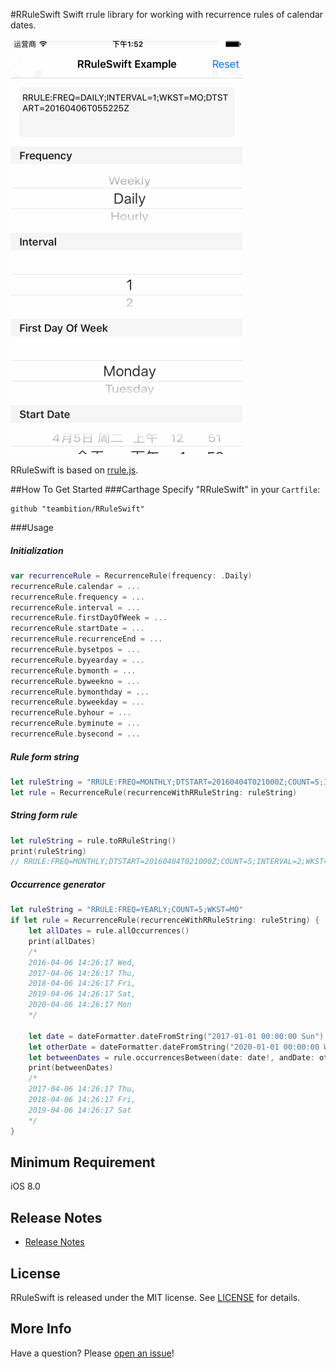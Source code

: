 #RRuleSwift
Swift rrule library for working with recurrence rules of calendar dates.

![Example](Gif/RRuleSwiftExample.gif "RRuleSwiftExample")

RRuleSwift is based on [rrule.js](https://github.com/jkbrzt/rrule).

##How To Get Started
###Carthage
Specify "RRuleSwift" in your ```Cartfile```:
```ogdl 
github "teambition/RRuleSwift"
```

###Usage
##### Initialization
```swift
var recurrenceRule = RecurrenceRule(frequency: .Daily)
recurrenceRule.calendar = ...
recurrenceRule.frequency = ...
recurrenceRule.interval = ...
recurrenceRule.firstDayOfWeek = ...
recurrenceRule.startDate = ...
recurrenceRule.recurrenceEnd = ...
recurrenceRule.bysetpos = ...
recurrenceRule.byyearday = ...
recurrenceRule.bymonth = ...
recurrenceRule.byweekno = ...
recurrenceRule.bymonthday = ...
recurrenceRule.byweekday = ...
recurrenceRule.byhour = ...
recurrenceRule.byminute = ...
recurrenceRule.bysecond = ...
```

#####  Rule form string
```swift
let ruleString = "RRULE:FREQ=MONTHLY;DTSTART=20160404T021000Z;COUNT=5;INTERVAL=2;WKST=MO;BYDAY=MO,TU"
let rule = RecurrenceRule(recurrenceWithRRuleString: ruleString)
```

#####  String form rule
```swift
let ruleString = rule.toRRuleString()
print(ruleString)
// RRULE:FREQ=MONTHLY;DTSTART=20160404T021000Z;COUNT=5;INTERVAL=2;WKST=MO;BYDAY=MO,TU
```

##### Occurrence generator
```swift
let ruleString = "RRULE:FREQ=YEARLY;COUNT=5;WKST=MO"
if let rule = RecurrenceRule(recurrenceWithRRuleString: ruleString) {
    let allDates = rule.allOccurrences()
    print(allDates)
    /*
    2016-04-06 14:26:17 Wed, 
    2017-04-06 14:26:17 Thu, 
    2018-04-06 14:26:17 Fri, 
    2019-04-06 14:26:17 Sat, 
    2020-04-06 14:26:17 Mon
    */

    let date = dateFormatter.dateFromString("2017-01-01 00:00:00 Sun")
    let otherDate = dateFormatter.dateFromString("2020-01-01 00:00:00 Wed")
    let betweenDates = rule.occurrencesBetween(date: date!, andDate: otherDate!)
    print(betweenDates)
    /*
    2017-04-06 14:26:17 Thu, 
    2018-04-06 14:26:17 Fri, 
    2019-04-06 14:26:17 Sat
    */
}
```

## Minimum Requirement
iOS 8.0

## Release Notes
* [Release Notes](https://github.com/teambition/RRuleSwift/releases)

## License
RRuleSwift is released under the MIT license. See [LICENSE](https://github.com/teambition/RRuleSwift/blob/master/LICENSE.md) for details.

## More Info
Have a question? Please [open an issue](https://github.com/teambition/RRuleSwift/issues/new)!
